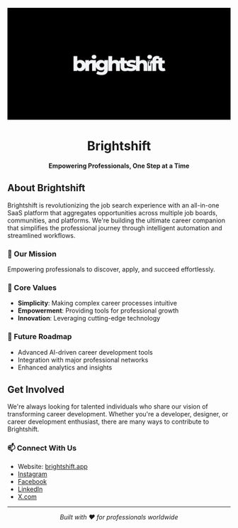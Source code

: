 <p align="center">
  <img src="../profile/logo.jpg" alt="Brightshift Logo">
</p>

<h1 align="center">Brightshift</h1>
<p align="center">
  <strong>Empowering Professionals, One Step at a Time</strong>
</p>

## About Brightshift

Brightshift is revolutionizing the job search experience with an all-in-one SaaS platform that aggregates opportunities across multiple job boards, communities, and platforms. We're building the ultimate career companion that simplifies the professional journey through intelligent automation and streamlined workflows.

### 🎯 Our Mission

Empowering professionals to discover, apply, and succeed effortlessly.

### 💫 Core Values

- **Simplicity**: Making complex career processes intuitive
- **Empowerment**: Providing tools for professional growth
- **Innovation**: Leveraging cutting-edge technology

### 🚀 Future Roadmap

- Advanced AI-driven career development tools
- Integration with major professional networks
- Enhanced analytics and insights

## Get Involved

We're always looking for talented individuals who share our vision of transforming career development. Whether you're a developer, designer, or career development enthusiast, there are many ways to contribute to Brightshift.

### 📫 Connect With Us

- Website: [brightshift.app](https://brightshift.app)
- [Instagram](https://www.instagram.com/brightshift.app/)
- [Facebook](https://www.facebook.com/people/Brightshift/61570333376956)
- [LinkedIn](https://www.linkedin.com/company/brightshift-app)
- [X.com](https://x.com/Brightshift_app)

---

<p align="center">
  <i>Built with ❤️ for professionals worldwide</i>
</p>
